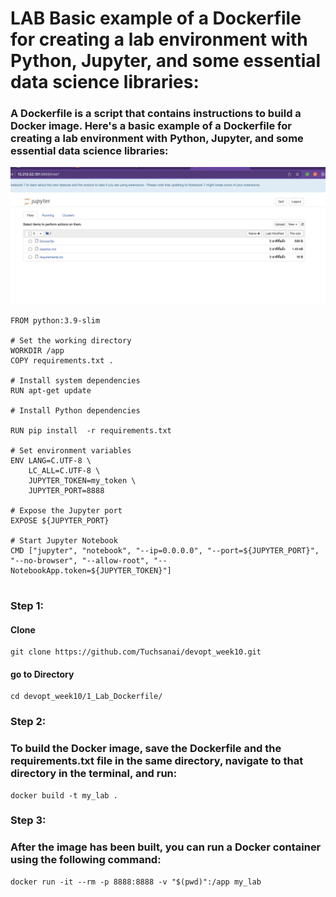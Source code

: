 
# LAB Basic example of a Dockerfile for creating a lab environment with Python, Jupyter, and some essential data science libraries:


### A Dockerfile is a script that contains instructions to build a Docker image. Here's a basic example of a Dockerfile for creating a lab environment with Python, Jupyter, and some essential data science libraries:

![Alt Text](jupyter.png)



```
FROM python:3.9-slim

# Set the working directory
WORKDIR /app
COPY requirements.txt . 

# Install system dependencies
RUN apt-get update

# Install Python dependencies

RUN pip install  -r requirements.txt

# Set environment variables
ENV LANG=C.UTF-8 \
    LC_ALL=C.UTF-8 \
    JUPYTER_TOKEN=my_token \
    JUPYTER_PORT=8888

# Expose the Jupyter port
EXPOSE ${JUPYTER_PORT}

# Start Jupyter Notebook
CMD ["jupyter", "notebook", "--ip=0.0.0.0", "--port=${JUPYTER_PORT}", "--no-browser", "--allow-root", "--NotebookApp.token=${JUPYTER_TOKEN}"]


```


### Step 1:

#### Clone

```
git clone https://github.com/Tuchsanai/devopt_week10.git
```

#### go to Directory
```
cd devopt_week10/1_Lab_Dockerfile/
```

### Step 2:

###  To build the Docker image, save the Dockerfile and the requirements.txt file in the same directory, navigate to that directory in the terminal, and run:

```
docker build -t my_lab .

```

### Step 3:

###  After the image has been built, you can run a Docker container using the following command:

```
docker run -it --rm -p 8888:8888 -v "$(pwd)":/app my_lab

```